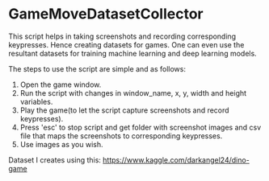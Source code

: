 # GameMoveDatasetCollector
This script helps in taking screenshots and recording corresponding keypresses. Hence creating datasets for games. One can even use the resultant datasets for training machine learning and deep learning models.


The steps to use the script are simple and as follows:
1) Open the game window.
2) Run the script with changes in window_name, x, y, width and height variables.
3) Play the game(to let the script capture screenshots and record keypresses).
4) Press 'esc' to stop script and get folder with screenshot images and csv file that maps the screenshots to corresponding keypresses.
5) Use images as you wish.

Dataset I creates using this: https://www.kaggle.com/darkangel24/dino-game

